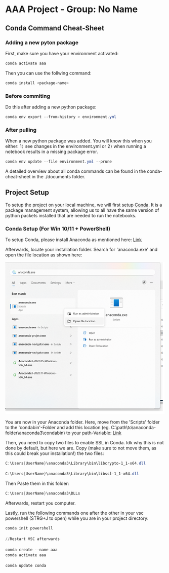 # AAA Project - Group: No Name

## Conda Command Cheat-Sheet

### Adding a new pyton package

First, make sure you have your environment activated:

```powershell
conda activate aaa
```

Then you can use the follwing command:

```powershell
conda install <package-name>
```

### Before commiting

Do this after adding a new python package:

```powershell
conda env export --from-history > environment.yml
```

### After pulling

When a new python package was added. You will know this when you either: 1`)` see changes in the environment.yml or 2`)` when running a notebook results in a missing package error.

```powershell
conda env update --file environment.yml --prune
```

A detailed overview about all conda commands can be found in the conda-cheat-sheet in the ./documents folder.

## Project Setup

To setup the project on your local machine, we will first setup [Conda](https://docs.conda.io/projects/conda/en/stable/index.html). It is a package management system, allowing us to all have the same version of python packets installed that are needed to run the notebooks.

### Conda Setup (For Win 10/11 + PowerShell)

To setup Conda, please install Anaconda as mentioned here: [Link](https://docs.conda.io/projects/conda/en/stable/user-guide/install/index.html)

Afterwards, locate your installation folder. Search for 'anaconda.exe' and open the file location as shown here:

![](./images/setup//conda-setup.png)

You are now in your Anaconda folder. Here, move from the 'Scripts' folder to the 'condabin'-Folder and add this location (eg. 
C:\path\to\anaconda-folder\anaconda3\condabin) to your path-Variable: [Link](https://www.computerhope.com/issues/ch000549.htm)

Then, you need to copy two files to enable SSL in Conda. Idk why this is not done by default, but here we are. Copy (make sure to not move them, as this could break your installation!) the two files:

```powershell
C:\Users{UserName}\anaconda3\Library\bin\libcrypto-1_1-x64.dll

C:\Users{UserName}\anaconda3\Library\bin\libssl-1_1-x64.dll
```

Then Paste them in this folder:

```powershell
C:\Users{UserName}\anaconda3\DLLs
```

Afterwards, restart you computer.

Lastly, run the following commands one after the other in your vsc powershell (STRG+J to open) while you are in your project directory:

```powershell
conda init powershell

//Restart VSC afterwards

conda create --name aaa
conda activate aaa

conda update conda
```
